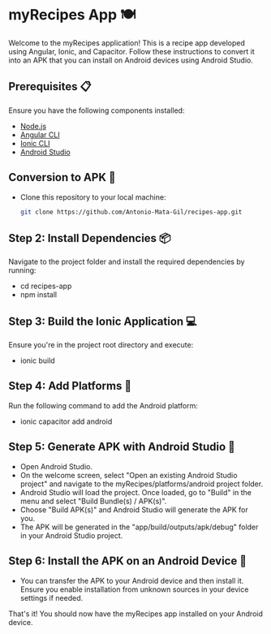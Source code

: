# myRecipes App 🍽️

Welcome to the myRecipes application! This is a recipe app developed using Angular, Ionic, and Capacitor. Follow these instructions to convert it into an APK that you can install on Android devices using Android Studio.

## Prerequisites 📋

Ensure you have the following components installed:
- [Node.js](https://nodejs.org/)
- [Angular CLI](https://cli.angular.io/)
- [Ionic CLI](https://ionicframework.com/docs/cli)
- [Android Studio](https://developer.android.com/studio)

## Conversion to APK 🚀

- Clone this repository to your local machine:
  ```bash
  git clone https://github.com/Antonio-Mata-Gil/recipes-app.git

## Step 2: Install Dependencies 📦
Navigate to the project folder and install the required dependencies by running:
- cd recipes-app
- npm install

## Step 3: Build the Ionic Application 💻
Ensure you're in the project root directory and execute:
- ionic build

## Step 4: Add Platforms 📱
Run the following command to add the Android platform:
- ionic capacitor add android

## Step 5: Generate APK with Android Studio 🚀
- Open Android Studio.
- On the welcome screen, select "Open an existing Android Studio project" and navigate to the myRecipes/platforms/android project folder.
- Android Studio will load the project. Once loaded, go to "Build" in the menu and select "Build Bundle(s) / APK(s)".
- Choose "Build APK(s)" and Android Studio will generate the APK for you.
- The APK will be generated in the "app/build/outputs/apk/debug" folder in your Android Studio project.

## Step 6: Install the APK on an Android Device 📲
- You can transfer the APK to your Android device and then install it. Ensure you enable installation from unknown sources in your device settings if needed.

That's it! You should now have the myRecipes app installed on your Android device.
